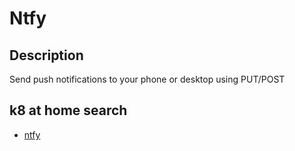 # Ntfy

## Description

Send push notifications to your phone or desktop using PUT/POST

## k8 at home search

- [ntfy](https://nanne.dev/k8s-at-home-search/#/ntfy)
